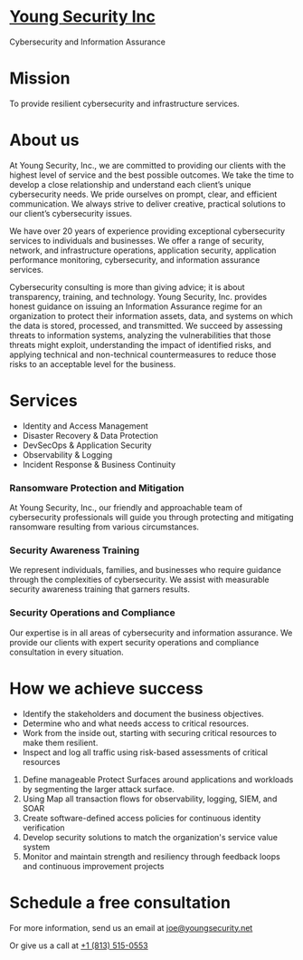 # [Young Security Inc](https://youngsecurityinc.wordpress.com/)

Cybersecurity and Information Assurance

# Mission

To provide resilient cybersecurity and infrastructure services.

# About us

At Young Security, Inc., we are committed to providing our clients with the highest level of service and the best possible outcomes. We take the time to develop a close relationship and understand each client’s unique cybersecurity needs. We pride ourselves on prompt, clear, and efficient communication. We always strive to deliver creative, practical solutions to our client’s cybersecurity issues.

We have over 20 years of experience providing exceptional cybersecurity services to individuals and businesses. We offer a range of security, network, and infrastructure operations, application security, application performance monitoring, cybersecurity, and information assurance services.

Cybersecurity consulting is more than giving advice; it is about transparency, training, and technology. Young Security, Inc. provides honest guidance on issuing an Information Assurance regime for an organization to protect their information assets, data, and systems on which the data is stored, processed, and transmitted. We succeed by assessing threats to information systems, analyzing the vulnerabilities that those threats might exploit, understanding the impact of identified risks, and applying technical and non-technical countermeasures to reduce those risks to an acceptable level for the business.

# Services

- Identity and Access Management
- Disaster Recovery & Data Protection
- DevSecOps & Application Security
- Observability & Logging 
- Incident Response & Business Continuity

### Ransomware Protection and Mitigation

At Young Security, Inc., our friendly and approachable team of cybersecurity professionals will guide you through protecting and mitigating ransomware resulting from various circumstances.

### Security Awareness Training

We represent individuals, families, and businesses who require guidance through the complexities of cybersecurity. We assist with measurable security awareness training that garners results.

### Security Operations and Compliance

Our expertise is in all areas of cybersecurity and information assurance. We provide our clients with expert security operations and compliance consultation in every situation.

# How we achieve success



- Identify the stakeholders and document the business objectives.
- Determine who and what needs access to critical resources.
- Work from the inside out, starting with securing critical resources to make them resilient.
- Inspect and log all traffic using risk-based assessments of critical resources

1. Define manageable Protect Surfaces around applications and workloads by segmenting the larger attack surface.
2. Using Map all transaction flows for observability, logging, SIEM, and SOAR
3. Create software-defined access policies for continuous identity verification
4. Develop security solutions to match the organization's service value system
5. Monitor and maintain strength and resiliency through feedback loops and continuous improvement projects

# Schedule a free consultation

For more information, send us an email at [joe@youngsecurity.net](mailto:joe@youngsecurity.net)

Or give us a call at <a href="tel:18135150553">+1 (813) 515-0553</a>
